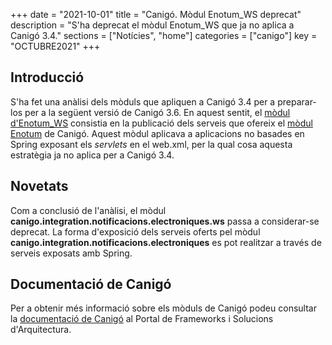 +++
date        = "2021-10-01"
title       = "Canigó. Mòdul Enotum_WS deprecat"
description = "S'ha deprecat el mòdul Enotum_WS que ja no aplica a Canigó 3.4."
sections    = ["Notícies", "home"]
categories  = ["canigo"]
key         = "OCTUBRE2021"
+++

## Introducció

S'ha fet una anàlisi dels mòduls que apliquen a Canigó 3.4 per a preparar-los per a la següent versió de Canigó 3.6.
En aquest sentit, el [mòdul d'Enotum_WS](/canigo-documentacio-versions-3x-integracio/modul-enotum-ws/) consistia en
la publicació dels serveis que ofereix el [mòdul Enotum](/canigo-documentacio-versions-3x-integracio/modul-enotum/) de
Canigó. Aquest mòdul aplicava a aplicacions no basades en Spring exposant els *servlets* en el web.xml, per la qual
cosa aquesta estratègia ja no aplica per a Canigó 3.4.

## Novetats
Com a conclusió de l'anàlisi, el mòdul **canigo.integration.notificacions.electroniques.ws** passa a considerar-se
deprecat. La forma d'exposició dels serveis oferts pel mòdul **canigo.integration.notificacions.electroniques** es pot realitzar
a través de serveis exposats amb Spring.

## Documentació de Canigó

Per a obtenir més informació sobre els mòduls de Canigó podeu consultar la [documentació de Canigó](/canigo-documentacio/)
al Portal de Frameworks i Solucions d'Arquitectura.